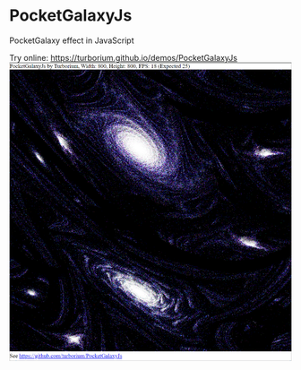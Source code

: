 # PocketGalaxyJs
PocketGalaxy effect in JavaScript

Try online: https://turborium.github.io/demos/PocketGalaxyJs
![scr](scr.png)
